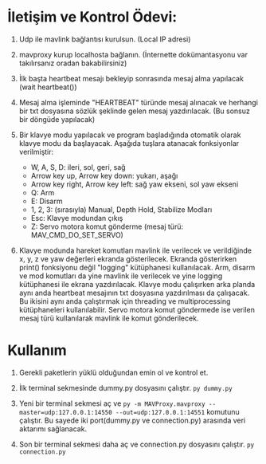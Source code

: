 # İletişim ve Kontrol Ödevi:

1. Udp ile mavlink bağlantısı kurulsun. (Local IP adresi)
2. mavproxy kurup localhosta bağlanın. (İnternette dokümantasyonu var takılırsanız oradan bakabilirsiniz)
3. İlk başta heartbeat mesajı bekleyip sonrasında mesaj alma yapılacak (wait heartbeat())
4. Mesaj alma işleminde "HEARTBEAT" türünde mesaj alınacak ve herhangi bir txt dosyasına sözlük şeklinde gelen mesaj yazdırılacak. (Bu sonsuz bir döngüde yapılacak)
5. Bir klavye modu yapılacak ve program başladığında otomatik olarak klavye modu da başlayacak. Aşağıda tuşlara atanacak fonksiyonlar verilmiştir:
	- W, A, S, D: ileri, sol, geri, sağ
	- Arrow key up, Arrow key down: yukarı, aşağı
	- Arrow key right, Arrow key left: sağ yaw ekseni, sol yaw ekseni
	- Q: Arm
	- E: Disarm
	- 1, 2, 3: (sırasıyla) Manual, Depth Hold, Stabilize Modları
	- Esc: Klavye modundan çıkış
	- Z: Servo motora komut gönderme (mesaj türü: MAV_CMD_DO_SET_SERVO)
	
6. Klavye modunda hareket komutları mavlink ile verilecek ve verildiğinde x, y, z ve yaw değerleri ekranda gösterilecek. Ekranda gösterirken print() fonksiyonu değil "logging" kütüphanesi kullanılacak. Arm, disarm ve mod komutları da yine mavlink ile verilecek ve yine logging kütüphanesi ile ekrana yazdırılacak. Klavye modu çalışırken arka planda aynı anda heartbeat mesajının txt dosyasına yazdırılması da çalışacak. Bu ikisini aynı anda çalıştırmak için threading ve multiprocessing kütüphaneleri kullanılabilir. Servo motora komut göndermede ise verilen mesaj türü kullanılarak mavlink ile komut gönderilecek. 


# Kullanım

1. Gerekli paketlerin yüklü olduğundan emin ol ve kontrol et.

2. İlk terminal sekmesinde dummy.py dosyasını çalıştır. `py dummy.py`

3. Yeni bir terminal sekmesi aç ve `py -m MAVProxy.mavproxy --master=udp:127.0.0.1:14550 --out=udp:127.0.0.1:14551` komutunu çalıştır. Bu sayede iki port(dummy.py ve connection.py) arasında veri aktarımı sağlanacak.

4. Son bir terminal sekmesi daha aç ve connection.py dosyasını çalıştır. `py connection.py`